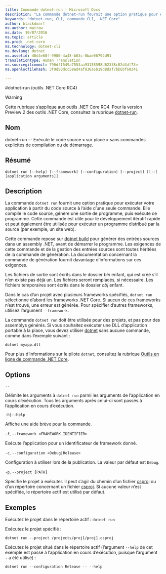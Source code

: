 ```yaml
---
title: Commande dotnet-run | Microsoft Docs
description: "La commande dotnet-run fournit une option pratique pour exécuter votre application à partir du code source."
keywords: "dotnet-run, CLI, commande CLI, .NET Core"
author: blackdwarf
ms.author: mairaw
ms.date: 10/07/2016
ms.topic: article
ms.prod: .net-core
ms.technology: dotnet-cli
ms.devlang: dotnet
ms.assetid: 40d4e60f-9900-4a48-b03c-0bae06792d91
translationtype: Human Translation
ms.sourcegitcommit: 796df1549a7553aa93158598d62338c02d4df73e
ms.openlocfilehash: 3f9d50dcc58ad4af836a6b19d8daf7bb6bf60341

---
```


#<a name="dotnet-run-net-core-tools-rc4"></a>dotnet-run (outils .NET Core RC4)

> [!WARNING]
> Cette rubrique s’applique aux outils .NET Core RC4. Pour la version Preview 2 des outils .NET Core, consultez la rubrique [dotnet-run](../../tools/dotnet-run.md).

## <a name="name"></a>Nom 

dotnet-run -- Exécute le code source « sur place » sans commandes explicites de compilation ou de démarrage.

## <a name="synopsis"></a>Résumé

`dotnet run [--help] [--framework] [--configuration]
    [--project] [[--] [application arguments]]`

## <a name="description"></a>Description
La commande `dotnet run` fournit une option pratique pour exécuter votre application à partir du code source à l’aide d’une seule commande. Elle compile le code source, génère une sortie de programme, puis exécute ce programme. Cette commande est utile pour le développement itératif rapide et peut également être utilisée pour exécuter un programme distribué par la source (par exemple, un site web).

Cette commande repose sur [dotnet build](dotnet-build.md) pour générer des entrées sources dans un assembly .NET, avant de démarrer le programme. Les exigences de cette commande et de la gestion des entrées sources sont toutes héritées de la commande de génération. La documentation concernant la commande de génération fournit davantage d’informations sur ces exigences.

Les fichiers de sortie sont écrits dans le dossier *bin* enfant, qui est créé s’il n’en existe pas déjà un. Les fichiers seront remplacés, si nécessaire. Les fichiers temporaires sont écrits dans le dossier *obj* enfant.  

Dans le cas d’un projet avec plusieurs frameworks spécifiés, `dotnet run` sélectionne d’abord les frameworks .NET Core. Si aucun de ces frameworks n’est trouvé, une erreur est générée. Pour spécifier d’autres frameworks, utilisez l’argument `--framework`.

La commande `dotnet run` doit être utilisée pour des projets, et pas pour des assemblys générés. Si vous souhaitez exécuter une DLL d’application portable à la place, vous devez utiliser [dotnet](dotnet.md) sans aucune commande, comme dans l’exemple suivant :
 
`dotnet myapp.dll`

Pour plus d’informations sur le pilote `dotnet`, consultez la rubrique [Outils en ligne de commande .NET Core](index.md).

## <a name="options"></a>Options

`--`

Délimite les arguments à `dotnet run` parmi les arguments de l’application en cours d’exécution. Tous les arguments après celui-ci sont passés à l’application en cours d’exécution. 

`-h|--help`

Affiche une aide brève pour la commande.

`-f`, `--framework <FRAMEWORK_IDENTIFIER>`

Exécute l’application pour un identificateur de framework donné. 

`-c`, `--configuration <Debug|Release>`

Configuration à utiliser lors de la publication. La valeur par défaut est `Debug`.

`-p`, `--project [PATH]`

Spécifie le projet à exécuter. Il peut s’agir du chemin d’un fichier [csproj](csproj.md) ou d’un répertoire concernant un fichier [csproj](csproj.md). Si aucune valeur n’est spécifiée, le répertoire actif est utilisé par défaut. 

## <a name="examples"></a>Exemples

Exécutez le projet dans le répertoire actif : `dotnet run` 

Exécutez le projet spécifié :

`dotnet run --project /projects/proj1/proj1.csproj`

Exécutez le projet situé dans le répertoire actif (l’argument `--help` de cet exemple est passé à l’application en cours d’exécution, puisque l’argument `--` a été utilisé) :

`dotnet run --configuration Release -- --help`


<!--HONumber=Feb17_HO2-->


